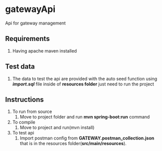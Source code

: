 # gatewayApi
Api for gateway management

## Requirements
 1. Having apache maven installed

 ## Test data
 1. The data to test the api are provided with the auto seed function using ***import.sql*** file inside of **resources folder** just need to run the project

## Instructions
1. To run from source 
    1. Move to project folder and run **mvn spring-boot:run**  command
2. To compile
    1. Move to project and run(mvn install)
3. To test api
    1. Import postman config from **GATEWAY.postman_collection.json** that is in the resources folder(**src/main/resources**).